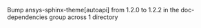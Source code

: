Bump ansys-sphinx-theme[autoapi] from 1.2.0 to 1.2.2 in the doc-dependencies group across 1 directory